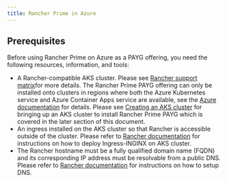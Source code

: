 ```yaml
---
title: Rancher Prime in Azure
---
```


## Prerequisites

Before using Rancher Prime on Azure as a PAYG offering, you need the following resources, information, and tools:

- A Rancher-compatible AKS cluster. Please see [Rancher support matrix](https://www.suse.com/suse-rancher/support-matrix/all-supported-versions/)for more details. The Rancher Prime PAYG offering can only be installed onto clusters in regions where both the Azure Kubernetes service and Azure Container Apps service are available, see the [Azure documentation](https://azure.microsoft.com/en-us/explore/global-infrastructure/products-by-region/?products=container-apps,kubernetes-service&regions=all) for details. Please see [Creating an AKS cluster](https://ranchermanager.docs.rancher.com/getting-started/installation-and-upgrade/install-upgrade-on-a-kubernetes-cluster/rancher-on-aks#3-create-the-aks-cluster) for bringing up an AKS cluster to install Rancher Prime PAYG which is covered in the later section of this document.
- An ingress installed on the AKS cluster so that Rancher is accessible outside of the cluster. Please refer to [Rancher documentation](https://ranchermanager.docs.rancher.com/getting-started/installation-and-upgrade/install-upgrade-on-a-kubernetes-cluster/rancher-on-aks#5-install-an-ingress) for instructions on how to deploy Ingress-INGINX on AKS cluster.
- The Rancher hostname must be a fully qualified domain name (FQDN) and its corresponding IP address must be resolvable from a public DNS. Please refer to [Rancher documentation](https://ranchermanager.docs.rancher.com/getting-started/installation-and-upgrade/install-upgrade-on-a-kubernetes-cluster/rancher-on-aks#7-set-up-dns) for instructions on how to setup DNS.
